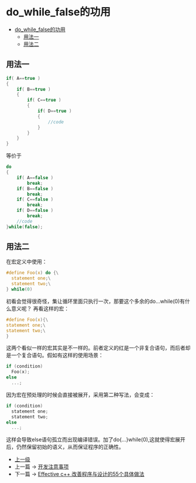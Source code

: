 # do_while_false的功用

<!-- @import "[TOC]" {cmd="toc" depthFrom=1 depthTo=6 orderedList=false} -->
<!-- code_chunk_output -->

* [do_while_false的功用](#do_while_false的功用)
	* [用法一](#用法一)
	* [用法二](#用法二)

<!-- /code_chunk_output -->

## 用法一
```cpp
if( A==true )  
{  
    if( B==true )  
    {  
        if( C==true )  
        {  
            if( D==true )  
            {  
                //code
            }  
        }  
    }  
}  
```
等价于
```cpp
do  
{  
    if( A==false )  
        break;  
    if( B==false )  
        break;  
    if( C==false )  
        break;  
    if( D==false )  
        break;  
    //code
}while(false);
```

## 用法二
在宏定义中使用：
```c
#define Foo(x) do {\
  statement one;\
  statement two;\
} while(0)
```
初看会觉得很奇怪，集让循环里面只执行一次，那要这个多余的do...while(0)有什么意义呢？
再看这样的宏：
```c
#define Foo(x){\
statement one;\
statement two;\
}
```
这两个看似一样的宏其实是不一样的。前者定义的红是一个非复合语句，而后者却是一个复合语句。假如有这样的使用场景：
```c
if (condition)
  Foo(x);
else
  ...;
```

因为宏在预处理的时候会直接被展开，采用第二种写法，会变成：
```c
if (condition)
  statement one;
  statement two;
else
  ...;
```
这样会导致else语句孤立而出现编译错误。加了do{...}while(0),这就使得宏展开后，仍然保留初始的语义，从而保证程序的正确性。


- [上一级](README.md)
- 上一篇 -> [开发注意事项](develop_care_detail.md)
- 下一篇 -> [Effective c++ 改善程序与设计的55个具体做法](effectiveCpp55.md)
